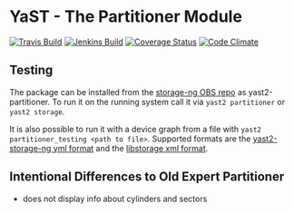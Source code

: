 # YaST - The Partitioner Module #

[![Travis Build](https://travis-ci.org/yast/yast-partitioner.svg?branch=master)](https://travis-ci.org/yast/yast-partitioner)
[![Jenkins Build](http://img.shields.io/jenkins/s/https/ci.opensuse.org/yast-partitioner-master.svg)](https://ci.opensuse.org/view/Yast/job/yast-partitioner-master/)
[![Coverage Status](https://img.shields.io/coveralls/yast/yast-partitioner.svg)](https://coveralls.io/r/yast/yast-partitioner?branch=master)
[![Code Climate](https://codeclimate.com/github/yast/yast-partitioner/badges/gpa.svg)](https://codeclimate.com/github/yast/yast-partitioner)

## Testing

The package can be installed from the [storage-ng OBS repo](https://build.opensuse.org/project/show/YaST:storage-ng) as yast2-partitioner.
To run it on the running system call it via `yast2 partitioner` or `yast2 storage`.

It is also possible to run it with a device graph from a file with `yast2 partitioner_testing <path to file>`. Supported formats are
the [yast2-storage-ng yml format](https://github.com/yast/yast-storage-ng/blob/master/doc/fake-devicegraphs-yaml-format.md)
and the [libstorage xml format](https://github.com/openSUSE/libstorage-ng).

[//]: # (TODO: find a better link for the xml format)

## Intentional Differences to Old Expert Partitioner

- does not display info about cylinders and sectors
